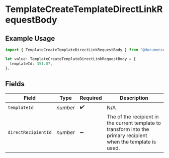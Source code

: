 # TemplateCreateTemplateDirectLinkRequestBody

## Example Usage

```typescript
import { TemplateCreateTemplateDirectLinkRequestBody } from "@documenso/sdk-typescript/models/operations";

let value: TemplateCreateTemplateDirectLinkRequestBody = {
  templateId: 351.07,
};
```

## Fields

| Field                                                                                                           | Type                                                                                                            | Required                                                                                                        | Description                                                                                                     |
| --------------------------------------------------------------------------------------------------------------- | --------------------------------------------------------------------------------------------------------------- | --------------------------------------------------------------------------------------------------------------- | --------------------------------------------------------------------------------------------------------------- |
| `templateId`                                                                                                    | *number*                                                                                                        | :heavy_check_mark:                                                                                              | N/A                                                                                                             |
| `directRecipientId`                                                                                             | *number*                                                                                                        | :heavy_minus_sign:                                                                                              | The of the recipient in the current template to transform into the primary recipient when the template is used. |